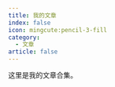 ```yaml
---
title: 我的文章
index: false
icon: mingcute:pencil-3-fill
category:
  - 文章
article: false
---
```


这里是我的文章合集。

<Catalog />

